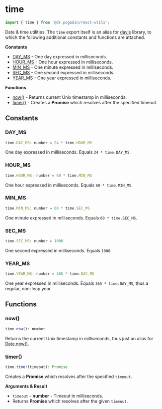 # time
```jsx
import { time } from '@dr.pogodin/react-utils';
```
Date & time utilities. The `time` export itself is an alias for
[dayjs](https://day.js.org/en) library, to which the following
additional constants and functions are attached.

**Constants**
- [DAY_MS](#day_ms) - One day expressed in milliseconds.
- [HOUR_MS](#hour_ms) - One hour expressed in milliseconds.
- [MIN_MS](#min_ms) - One minute expressed in milliseconds.
- [SEC_MS](#sec_ms) - One second expressed in milliseconds.
- [YEAR_MS](#year_ms) - One year expressed in milliseconds.

**Functions**
- [now()](#now) - Returns current Unix timestamp in milliseconds.
- [timer()](#timer) - Creates a **Promise** which resolves after the specified
  timeout.

## Constants

### DAY_MS
```jsx
time.DAY_MS: number = 24 * time.HOUR_MS
```
One day expressed in milliseconds. Equals `24 * time.DAY_MS`.

### HOUR_MS
```jsx
time.HOUR_MS: number = 60 * time.MIN_MS
```
One hour expressed in milliseconds. Equals `60 * time.MIN_MS`.

### MIN_MS
```jsx
time.MIN_MS: number = 60 * time.SEC_MS
```
One minute expressed in milliseconds. Equals `60 * time.SEC_MS`.

### SEC_MS
```jsx
time.SEC_MS: number = 1000
```
One second expressed in milliseconds. Equals `1000`.

### YEAR_MS
```jsx
time.YEAR_MS: number = 365 * time.DAY_MS
```
One year expressed in milliseconds. Equals `365 * time.DAY_MS`, thus a regular,
non-leap year.

## Functions

### now()
```jsx
time.now(): number
```
Returns the current Unix timestamp in milliseconds, thus just an alias for
[Date.now()](https://developer.mozilla.org/en-US/docs/Web/JavaScript/Reference/Global_Objects/Date/now).

### timer()
```jsx
time.timer(timeout): Promise
```
Creates a **Promise** which resolves after the specified `timeout`.

**Arguments & Result**
- `timeout` - **number** - Timeout in milliseconds.
- Returns **Promise** which resolves after the given `timeout`.
